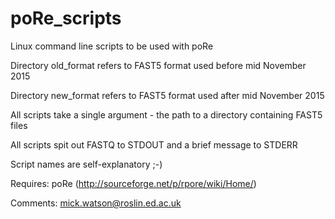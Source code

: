# poRe_scripts
Linux command line scripts to be used with poRe

Directory old_format refers to FAST5 format used before mid November 2015

Directory new_format refers to FAST5 format used after mid November 2015

All scripts take a single argument - the path to a directory containing FAST5 files

All scripts spit out FASTQ to STDOUT and a brief message to STDERR

Script names are self-explanatory ;-)

Requires: poRe (http://sourceforge.net/p/rpore/wiki/Home/)

Comments: mick.watson@roslin.ed.ac.uk
